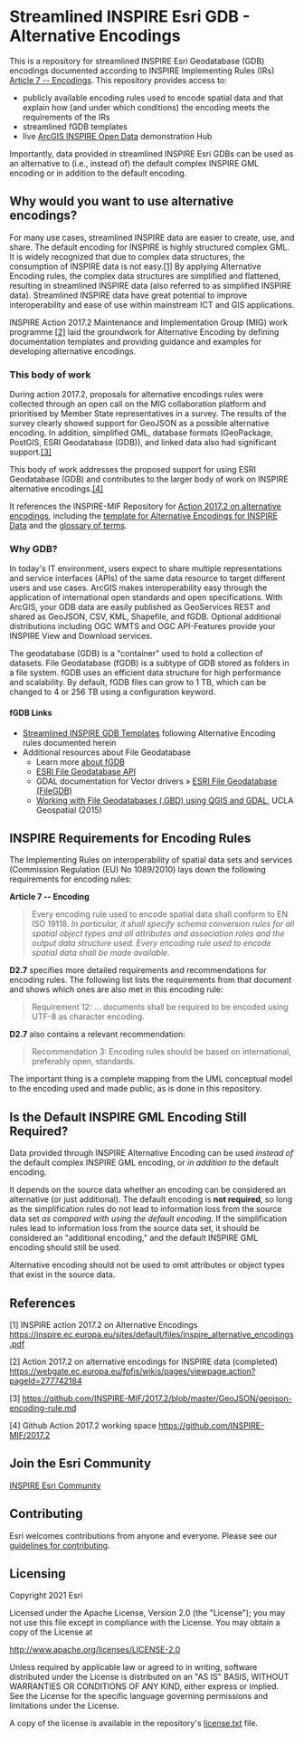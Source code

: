 # Streamlined INSPIRE Esri GDB - Alternative Encodings 
This is a repository for streamlined INSPIRE Esri Geodatabase (GDB) encodings documented according to INSPIRE Implementing Rules (IRs) [Article 7 -- Encodings](#inspire-requirements-for-encoding-rules). This repository provides access to:

* publicly available encoding rules used to encode spatial data and that explain how (and under which conditions) the encoding meets the requirements of the IRs
* streamlined fGDB templates
* live [ArcGIS INSPIRE Open Data](https://arcgis-inspire-esri.opendata.arcgis.com/) demonstration Hub

Importantly, data provided in streamlined INSPIRE Esri GDBs can be used as an alternative to (i.e., instead of) the default complex INSPIRE GML encoding or in addition to the default encoding.

## Why would you want to use alternative encodings? 
For many use cases, streamlined INSPIRE data are easier to create, use, and share. The default encoding for INSPIRE is highly structured complex GML. It is widely recognized that due to complex data structures, the consumption of INSPIRE data is not easy.[[1]](#references) By applying Alternative Encoding rules, the complex data structures are simplified and flattened, resulting in streamlined INSPIRE data (also referred to as simplified INSPIRE data). Streamlined INSPIRE data have great potential to improve interoperability and ease of use within mainstream ICT and GIS applications.

INSPIRE Action 2017.2 Maintenance and Implementation Group (MIG) work programme [[2]](#referencees) laid the groundwork for Alternative Encoding by defining documentation templates and providing guidance and examples for developing alternative encodings. 

### This body of work
During action 2017.2, proposals for alternative encodings rules were collected through an open call on the MIG collaboration platform and prioritised by Member State representatives in a survey. The results of the survey clearly showed support for GeoJSON as a possible alternative encoding. In addition, simplified GML, database formats (GeoPackage, PostGIS, ESRI Geodatabase (GDB)), and linked data also had significant support.[[3]](#referencees)

This body of work addresses the proposed support for using ESRI Geodatabase (GDB) and contributes to the larger body of work on INSPIRE alternative encodings.[[4]](#referencees)

It references the INSPIRE-MIF Repository for [Action 2017.2 on alternative encodings](https://github.com/INSPIRE-MIF/2017.2), including the [template for Alternative Encodings for INSPIRE Data](https://github.com/INSPIRE-MIF/2017.2/blob/master/template/template.md) and the [glossary of terms](https://github.com/INSPIRE-MIF/2017.2/blob/master/glossary.md).

### Why GDB? 
In today's IT environment, users expect to share multiple representations and service interfaces (APIs) of the same data resource to target different users and use cases. ArcGIS makes interoperability easy through the application of international open standards and open specifications. With ArcGIS, your GDB data are easily published as GeoServices REST and shared as GeoJSON, CSV, KML, Shapefile, and fGDB. Optional additional distributions including OGC WMTS and OGC API-Features provide your INSPIRE View and Download services.

The geodatabase (GDB) is a "container" used to hold a collection of datasets. File Geodatabase (fGDB) is a subtype of GDB stored as folders in a file system. fGDB uses an efficient data structure for high performance and scalability. By default, fGDB files can grow to 1 TB, which can be changed to 4 or 256 TB using a configuration keyword.

#### fGDB Links
* [Streamlined INSPIRE GDB Templates](https://arcgis-inspire-esri.opendata.arcgis.com/pages/resources) following Alternative Encoding rules documented herein
* Additional resources about File Geodatabase
   * Learn more [about fGDB](https://pro.arcgis.com/en/pro-app/latest/help/data/geodatabases/overview/types-of-geodatabases.htm)
   * [ESRI File Geodatabase API](https://github.com/Esri/file-geodatabase-api)
   * GDAL documentation for Vector drivers » [ESRI File Geodatabase (FileGDB)](https://gdal.org/drivers/vector/filegdb.html)
   * [Working with File Geodatabases (.GBD) using QGIS and GDAL](https://gis.ucla.edu/node/53), UCLA Geospatial (2015)

## INSPIRE Requirements for Encoding Rules
The Implementing Rules on interoperability of spatial data sets and services (Commission Regulation (EU) No 1089/2010) lays down the following requirements for encoding rules:

**Article 7 -- Encoding**
> Every encoding rule used to encode spatial data shall conform to EN ISO 19118. *In particular, it shall specify schema conversion rules for all spatial object types and all attributes and association roles and the output data structure used.
> Every encoding rule used to encode spatial data shall be made available.*

**D2.7** specifies more detailed requirements and recommendations for encoding rules. The following list lists the requirements from that document and shows which ones are also met in this encoding rule:
> Requirement 12: ... documents shall be required to be encoded using UTF-8 as character encoding.

**D2.7** also contains a relevant recommendation:
> Recommendation 3: Encoding rules should be based on international, preferably open, standards.

The important thing is a complete mapping from the UML conceptual model to the encoding used and made public, as is done in this repository.

## Is the Default INSPIRE GML Encoding Still Required?
Data provided through INSPIRE Alternative Encoding can be used *instead of* the default complex INSPIRE GML encoding, or *in addition to* the default encoding.

It depends on the source data whether an encoding can be considered an alternative (or just additional). The default encoding is **not required**, so long as the simplification rules do not lead to information loss from the source data set *as compared with using the default encoding.* If the simplification rules lead to information loss from the source data set, it should be considered an "additional encoding," and the default INSPIRE GML encoding should still be used.
  
Alternative encoding should not be used to omit attributes or object types that exist in the source data.

## References
[1] INSPIRE action 2017.2 on Alternative Encodings https://inspire.ec.europa.eu/sites/default/files/inspire_alternative_encodings.pdf

[2] Action 2017.2 on alternative encodings for INSPIRE data (completed) https://webgate.ec.europa.eu/fpfis/wikis/pages/viewpage.action?pageId=277742184

[3] https://github.com/INSPIRE-MIF/2017.2/blob/master/GeoJSON/geojson-encoding-rule.md

[4] Github Action 2017.2 working space https://github.com/INSPIRE-MIF/2017.2

## Join the Esri Community
[INSPIRE Esri Community](https://community.esri.com/t5/inspire/ct-p/inspire)

## Contributing
Esri welcomes contributions from anyone and everyone. Please see our [guidelines for contributing](https://github.com/esri/contributing).

## Licensing
Copyright 2021 Esri

Licensed under the Apache License, Version 2.0 (the "License");
you may not use this file except in compliance with the License.
You may obtain a copy of the License at

   http://www.apache.org/licenses/LICENSE-2.0

Unless required by applicable law or agreed to in writing, software
distributed under the License is distributed on an "AS IS" BASIS,
WITHOUT WARRANTIES OR CONDITIONS OF ANY KIND, either express or implied.
See the License for the specific language governing permissions and
limitations under the License.

A copy of the license is available in the repository's [license.txt]( https://github.com/ArcGIS/inspire_open_data/blob/main/license.txt) file.
